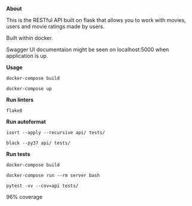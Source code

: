 **About**

This is the RESTful API built on flask that allows you to work with movies, users and movie ratings made by users.

Built within docker. 

Swagger UI documentaion might be seen on localhost:5000 when application is up.

**Usage**

`docker-compose build`

`docker-compose up`

**Run linters**

`flake8`

**Run autoformat**

`isort --apply --recursive api/ tests/`

`black --py37 api/ tests/`

**Run tests**

```
docker-compose build

docker-compose run --rm server bash

pytest -vv --cov=api tests/
```

96% coverage